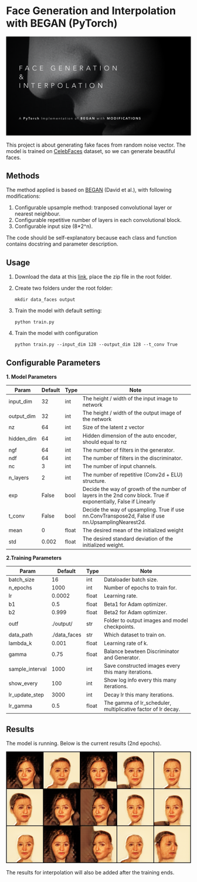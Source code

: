 # Face Generation and Interpolation with BEGAN (PyTorch)

<img src="./assets/cover.png">

This project is about generating fake faces from random noise vector. The model is trained on [CelebFaces](http://mmlab.ie.cuhk.edu.hk/projects/CelebA.html) dataset, so we can generate beautiful faces.



## Methods

The method applied is based on [BEGAN](https://arxiv.org/abs/1703.10717) (David et al.), with following modifications:

1. Configurable upsample method: tranposed convolutional layer or nearest neighbour.
2. Configurable repetitive number of layers in each convolutional block.
3. Configurable input size (8*2^n​).

The code should be self-explanatory because each class and function contains docstring and parameter description.



## Usage

1. Download the data at this [link](https://drive.google.com/file/d/1EtIVXDLFNI1szq6mAso0746tm4sFxGBR/view?usp=sharing), place the zip file in the root folder.

2. Create two folders under the root folder:

   ```
   mkdir data_faces output
   ```

3. Train the model with default setting:

   ```
   python train.py
   ```

4. Train the model with configuration

   ```
   python train.py --input_dim 128 --output_dim 128 --t_conv True
   ```

   

## Configurable Parameters

**1. Model Parameters**

| Param      | Default | Type  | Note                                                         |
| ---------- | ------- | ----- | ------------------------------------------------------------ |
| input_dim  | 32      | int   | The height / width of the input image to network             |
| output_dim | 32      | int   | The height / width of the output image of the network        |
| nz         | 64      | int   | Size of the latent z vector                                  |
| hidden_dim | 64      | int   | Hidden dimension of the auto encoder, should equal to nz     |
| ngf        | 64      | int   | The number of filters in the generator.                      |
| ndf        | 64      | int   | The number of filters in the discriminator.                  |
| nc         | 3       | int   | The number of input channels.                                |
| n_layers   | 2       | int   | The number of repetitive (Conv2d + ELU) structure.           |
| exp        | False   | bool  | Decide the way of growth of the number of layers in the 2nd conv block. True if exponentially, False if Linearly |
| t_conv     | False   | bool  | Decide the way of upsampling. True if use nn.ConvTranspose2d, False if use nn.UpsamplingNearest2d. |
| mean       | 0       | float | The desired mean of the initialized weight                   |
| std        | 0.002   | float | The desired standard deviation of the initialized weight.    |

**2.Training Parameters**

| Param           | Default      | Type  | Note                                                         |
| --------------- | ------------ | ----- | ------------------------------------------------------------ |
| batch_size      | 16           | int   | Dataloader batch size.                                       |
| n_epochs        | 1000         | int   | Number of epochs to train for.                               |
| lr              | 0.0002       | float | Learning rate.                                               |
| b1              | 0.5          | float | Beta1 for Adam optimizer.                                    |
| b2              | 0.999        | float | Beta2 for Adam optimizer.                                    |
| outf            | ./output/    | str   | Folder to output images and model checkpoints.               |
| data_path       | ./data_faces | str   | Which dataset to train on.                                   |
| lambda_k        | 0.001        | float | Learning rate of k.                                          |
| gamma           | 0.75         | float | Balance bewteen Discriminator and Generator.                 |
| sample_interval | 1000         | int   | Save constructed images every this many iterations.          |
| show_every      | 100          | int   | Show log info every this many iterations.                    |
| lr_update_step  | 3000         | int   | Decay lr this many iterations.                               |
| lr_gamma        | 0.5          | float | The gamma of lr_scheduler, multiplicative factor of lr decay. |



## Results

The model is running. Below is the current results (2nd epochs).

<img src="./assets/36000.png">

The results for interpolation will also be added after the training ends.